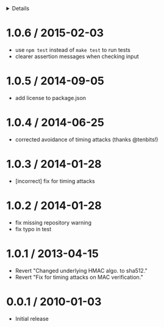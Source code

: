 <!-- START doctoc generated TOC please keep comment here to allow auto update -->
<!-- DON'T EDIT THIS SECTION, INSTEAD RE-RUN doctoc TO UPDATE -->
<details>
<summary>Details</summary>

- [1.0.6 / 2015-02-03](#106--2015-02-03)
- [1.0.5 / 2014-09-05](#105--2014-09-05)
- [1.0.4 / 2014-06-25](#104--2014-06-25)
- [1.0.3 / 2014-01-28](#103--2014-01-28)
- [1.0.2 / 2014-01-28](#102--2014-01-28)
- [1.0.1 / 2013-04-15](#101--2013-04-15)
- [0.0.1 / 2010-01-03](#001--2010-01-03)

</details>
<!-- END doctoc generated TOC please keep comment here to allow auto update -->

1.0.6 / 2015-02-03
==================

* use `npm test` instead of `make test` to run tests
* clearer assertion messages when checking input


1.0.5 / 2014-09-05
==================

* add license to package.json

1.0.4 / 2014-06-25
==================

 * corrected avoidance of timing attacks (thanks @tenbits!)

1.0.3 / 2014-01-28
==================

 * [incorrect] fix for timing attacks

1.0.2 / 2014-01-28
==================

 * fix missing repository warning
 * fix typo in test

1.0.1 / 2013-04-15
==================

  * Revert "Changed underlying HMAC algo. to sha512."
  * Revert "Fix for timing attacks on MAC verification."

0.0.1 / 2010-01-03
==================

  * Initial release
